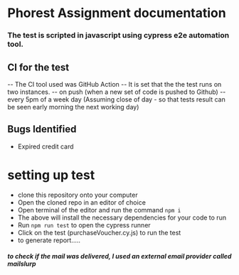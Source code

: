 # Phorest Assignment documentation

### The test is scripted in javascript using cypress e2e automation tool.
















## CI for the test

-- The CI tool used was GitHub Action
-- It is set that the the test runs on two instances.
     -- on push (when a new set of code is pushed to Github)
     -- every 5pm of a week day (Assuming close of day - so that tests result can be seen early morning the next working day)



## Bugs Identified
- Expired credit card



# setting up test
- clone this repository onto your computer
- Open the cloned repo in an editor of choice
- Open terminal of the editor and run the command ```npm i```
- The above will install the necessary dependencies for your code to run
- Run ```npm run test``` to open the cypress runner
- Click on the test (purchaseVoucher.cy.js) to run the test
- to generate report.....


##### to check if the mail was delivered, I used an external email provider called mailslurp